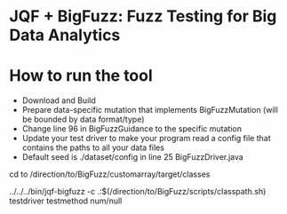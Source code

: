 # JQF + BigFuzz: Fuzz Testing for Big Data Analytics


# How to run the tool
- Download and Build
- Prepare data-specific mutation that implements BigFuzzMutation (will be bounded by data format/type)
- Change line 96 in BigFuzzGuidance to the specific mutation
- Update your test driver to make your program read a config file that contains the paths to all your data files
- Default seed is ./dataset/config in line 25 BigFuzzDriver.java

cd to /direction/to/BigFuzz/customarray/target/classes

../../../bin/jqf-bigfuzz -c .:$(/direction/to/BigFuzz/scripts/classpath.sh) testdriver testmethod num/null



